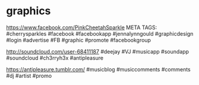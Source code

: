 # graphics

https://www.facebook.com/PinkCheetahSparkle
META TAGS:
#cherrysparkles #facebook #facebookapp #jennalynngould  #graphicdesign #login #advertise #FB #graphic #promote #facebookgroup 

http://soundcloud.com/user-68411187 #deejay #VJ #musicapp #soundapp #soundcloud #ch3rryh3x #antipleasure 

https://antipleasure.tumblr.com/ #musicblog #musiccomments #comments #dj #artist #promo 

